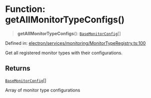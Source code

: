 # Function: getAllMonitorTypeConfigs()

> **getAllMonitorTypeConfigs**(): [`BaseMonitorConfig`](../interfaces/BaseMonitorConfig.md)[]

Defined in: [electron/services/monitoring/MonitorTypeRegistry.ts:100](https://github.com/Nick2bad4u/Uptime-Watcher/blob/dca5483e793478722cd3e6e125cafcec5fc771f0/electron/services/monitoring/MonitorTypeRegistry.ts#L100)

Get all registered monitor types with their configurations.

## Returns

[`BaseMonitorConfig`](../interfaces/BaseMonitorConfig.md)[]

Array of monitor type configurations
